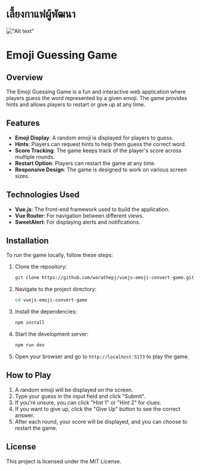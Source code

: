 # เลี้ยงกาแฟผู้พัฒนา

!["Alt text"](https://warathepj.github.io/js-ai-gallery/public/image/promptpay-20.png)

# Emoji Guessing Game

## Overview

The Emoji Guessing Game is a fun and interactive web application
where players guess the word represented by a given emoji.
The game provides hints and allows players to restart or give up at any time.

## Features

- **Emoji Display**: A random emoji is displayed for players to guess.
- **Hints**: Players can request hints to help them guess the correct word.
- **Score Tracking**: The game keeps track of the player's score across multiple rounds.
- **Restart Option**: Players can restart the game at any time.
- **Responsive Design**: The game is designed to work on various screen sizes.

## Technologies Used

- **Vue.js**: The front-end framework used to build the application.
- **Vue Router**: For navigation between different views.
- **SweetAlert**: For displaying alerts and notifications.

## Installation

To run the game locally, follow these steps:

1. Clone the repository:

   ```bash
   git clone https://github.com/warathepj/vuejs-emoji-convert-game.git
   ```

2. Navigate to the project directory:

   ```bash
   cd vuejs-emoji-convert-game
   ```

3. Install the dependencies:

   ```bash
   npm install
   ```

4. Start the development server:

   ```bash
   npm run dev
   ```

5. Open your browser and go to `http://localhost:5173` to play the game.

## How to Play

1. A random emoji will be displayed on the screen.
2. Type your guess in the input field and click "Submit".
3. If you're unsure, you can click "Hint 1" or "Hint 2" for clues.
4. If you want to give up, click the "Give Up" button to see the correct answer.
5. After each round, your score will be displayed, and you can choose to restart the game.

## License

This project is licensed under the MIT License.
